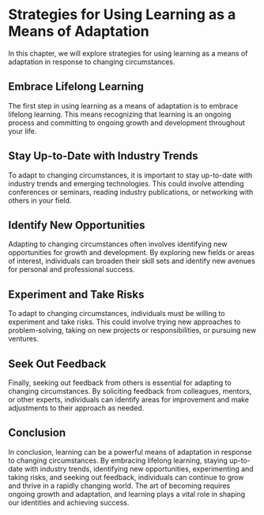 Strategies for Using Learning as a Means of Adaptation
====================================================================================================

In this chapter, we will explore strategies for using learning as a means of adaptation in response to changing circumstances.

Embrace Lifelong Learning
-------------------------

The first step in using learning as a means of adaptation is to embrace lifelong learning. This means recognizing that learning is an ongoing process and committing to ongoing growth and development throughout your life.

Stay Up-to-Date with Industry Trends
------------------------------------

To adapt to changing circumstances, it is important to stay up-to-date with industry trends and emerging technologies. This could involve attending conferences or seminars, reading industry publications, or networking with others in your field.

Identify New Opportunities
--------------------------

Adapting to changing circumstances often involves identifying new opportunities for growth and development. By exploring new fields or areas of interest, individuals can broaden their skill sets and identify new avenues for personal and professional success.

Experiment and Take Risks
-------------------------

To adapt to changing circumstances, individuals must be willing to experiment and take risks. This could involve trying new approaches to problem-solving, taking on new projects or responsibilities, or pursuing new ventures.

Seek Out Feedback
-----------------

Finally, seeking out feedback from others is essential for adapting to changing circumstances. By soliciting feedback from colleagues, mentors, or other experts, individuals can identify areas for improvement and make adjustments to their approach as needed.

Conclusion
----------

In conclusion, learning can be a powerful means of adaptation in response to changing circumstances. By embracing lifelong learning, staying up-to-date with industry trends, identifying new opportunities, experimenting and taking risks, and seeking out feedback, individuals can continue to grow and thrive in a rapidly changing world. The art of becoming requires ongoing growth and adaptation, and learning plays a vital role in shaping our identities and achieving success.
